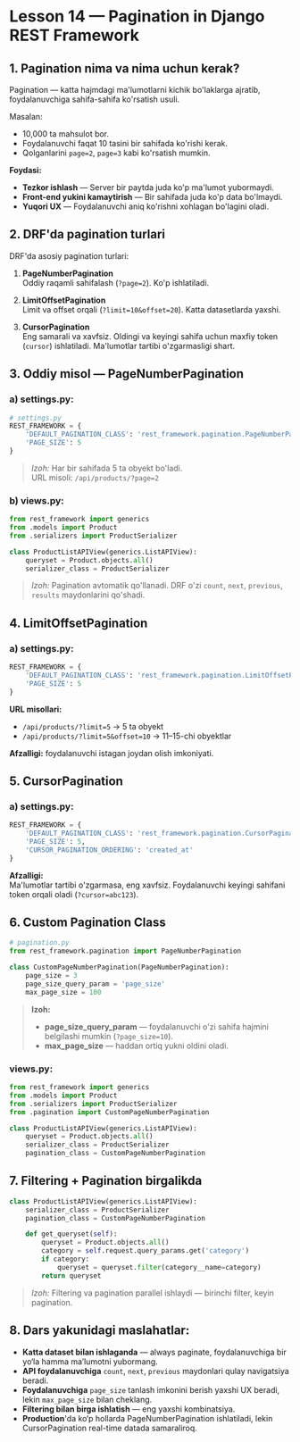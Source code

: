 # Lesson 14 — Pagination in Django REST Framework

## 1. Pagination nima va nima uchun kerak?

Pagination — katta hajmdagi ma'lumotlarni kichik bo'laklarga ajratib, foydalanuvchiga sahifa-sahifa ko'rsatish usuli.

Masalan:

- 10,000 ta mahsulot bor.
- Foydalanuvchi faqat 10 tasini bir sahifada ko'rishi kerak.
- Qolganlarini `page=2`, `page=3` kabi ko'rsatish mumkin.

**Foydasi:**

- **Tezkor ishlash** — Server bir paytda juda ko'p ma'lumot yubormaydi.
- **Front-end yukini kamaytirish** — Bir sahifada juda ko'p data bo'lmaydi.
- **Yuqori UX** — Foydalanuvchi aniq ko'rishni xohlagan bo'lagini oladi.

## 2. DRF'da pagination turlari

DRF'da asosiy pagination turlari:

1. **PageNumberPagination**  
   Oddiy raqamli sahifalash (`?page=2`). Ko'p ishlatiladi.

2. **LimitOffsetPagination**  
   Limit va offset orqali (`?limit=10&offset=20`). Katta datasetlarda yaxshi.

3. **CursorPagination**  
   Eng samarali va xavfsiz. Oldingi va keyingi sahifa uchun maxfiy token (`cursor`) ishlatiladi. Ma'lumotlar tartibi o'zgarmasligi shart.

## 3. Oddiy misol — PageNumberPagination

### a) settings.py:

```python
# settings.py
REST_FRAMEWORK = {
    'DEFAULT_PAGINATION_CLASS': 'rest_framework.pagination.PageNumberPagination',
    'PAGE_SIZE': 5
}
```

> _Izoh:_ Har bir sahifada 5 ta obyekt bo'ladi.  
> URL misoli: `/api/products/?page=2`

### b) views.py:

```python
from rest_framework import generics
from .models import Product
from .serializers import ProductSerializer

class ProductListAPIView(generics.ListAPIView):
    queryset = Product.objects.all()
    serializer_class = ProductSerializer
```

> _Izoh:_ Pagination avtomatik qo'llanadi. DRF o'zi `count`, `next`, `previous`, `results` maydonlarini qo'shadi.

## 4. LimitOffsetPagination

### a) settings.py:

```python
REST_FRAMEWORK = {
    'DEFAULT_PAGINATION_CLASS': 'rest_framework.pagination.LimitOffsetPagination',
    'PAGE_SIZE': 5
}
```

**URL misollari:**

- `/api/products/?limit=5` → 5 ta obyekt
- `/api/products/?limit=5&offset=10` → 11–15-chi obyektlar

**Afzalligi:** foydalanuvchi istagan joydan olish imkoniyati.

## 5. CursorPagination

### a) settings.py:

```python
REST_FRAMEWORK = {
    'DEFAULT_PAGINATION_CLASS': 'rest_framework.pagination.CursorPagination',
    'PAGE_SIZE': 5,
    'CURSOR_PAGINATION_ORDERING': 'created_at'
}
```

**Afzalligi:**  
Ma'lumotlar tartibi o'zgarmasa, eng xavfsiz. Foydalanuvchi keyingi sahifani token orqali oladi (`?cursor=abc123`).

## 6. Custom Pagination Class

```python
# pagination.py
from rest_framework.pagination import PageNumberPagination

class CustomPageNumberPagination(PageNumberPagination):
    page_size = 3
    page_size_query_param = 'page_size'
    max_page_size = 100
```

> **Izoh:**
>
> - **page_size_query_param** — foydalanuvchi o'zi sahifa hajmini belgilashi mumkin (`?page_size=10`).
> - **max_page_size** — haddan ortiq yukni oldini oladi.

### views.py:

```python
from rest_framework import generics
from .models import Product
from .serializers import ProductSerializer
from .pagination import CustomPageNumberPagination

class ProductListAPIView(generics.ListAPIView):
    queryset = Product.objects.all()
    serializer_class = ProductSerializer
    pagination_class = CustomPageNumberPagination
```

## 7. Filtering + Pagination birgalikda

```python
class ProductListAPIView(generics.ListAPIView):
    serializer_class = ProductSerializer
    pagination_class = CustomPageNumberPagination

    def get_queryset(self):
        queryset = Product.objects.all()
        category = self.request.query_params.get('category')
        if category:
            queryset = queryset.filter(category__name=category)
        return queryset
```

> _Izoh:_ Filtering va pagination parallel ishlaydi — birinchi filter, keyin pagination.

## 8. Dars yakunidagi maslahatlar:

- **Katta dataset bilan ishlaganda** — always paginate, foydalanuvchiga bir yo‘la hamma ma’lumotni yubormang.
- **API foydalanuvchiga** `count`, `next`, `previous` maydonlari qulay navigatsiya beradi.
- **Foydalanuvchiga** `page_size` tanlash imkonini berish yaxshi UX beradi, lekin `max_page_size` bilan cheklang.
- **Filtering bilan birga ishlatish** — eng yaxshi kombinatsiya.
- **Production**'da ko‘p hollarda PageNumberPagination ishlatiladi, lekin CursorPagination real-time datada samaraliroq.
